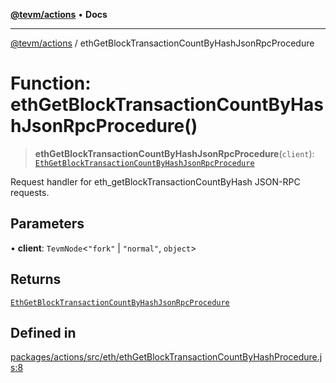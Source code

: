 [**@tevm/actions**](../README.md) • **Docs**

***

[@tevm/actions](../globals.md) / ethGetBlockTransactionCountByHashJsonRpcProcedure

# Function: ethGetBlockTransactionCountByHashJsonRpcProcedure()

> **ethGetBlockTransactionCountByHashJsonRpcProcedure**(`client`): [`EthGetBlockTransactionCountByHashJsonRpcProcedure`](../type-aliases/EthGetBlockTransactionCountByHashJsonRpcProcedure.md)

Request handler for eth_getBlockTransactionCountByHash JSON-RPC requests.

## Parameters

• **client**: `TevmNode`\<`"fork"` \| `"normal"`, `object`\>

## Returns

[`EthGetBlockTransactionCountByHashJsonRpcProcedure`](../type-aliases/EthGetBlockTransactionCountByHashJsonRpcProcedure.md)

## Defined in

[packages/actions/src/eth/ethGetBlockTransactionCountByHashProcedure.js:8](https://github.com/evmts/tevm-monorepo/blob/main/packages/actions/src/eth/ethGetBlockTransactionCountByHashProcedure.js#L8)
